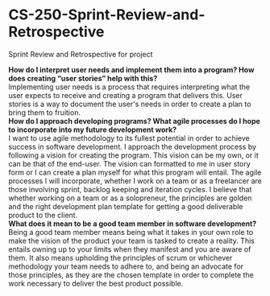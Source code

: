 # CS-250-Sprint-Review-and-Retrospective
Sprint Review and Retrospective for project

**How do I interpret user needs and implement them into a program? How does creating “user stories” help with this?**   
Implementing user needs is a process that requires interpreting what the user expects to receive and creating a program that delivers this. User stories is a way to document the user's needs in order to create a plan to bring them to fruition.  
**How do I approach developing programs? What agile processes do I hope to incorporate into my future development work?**  
I want to use agile methodology to its fullest potential in order to achieve success in software development. I approach the development process by following a vision for creating the program. This vision can be my own, or it can be that of the end-user. The vision can formatted to me in user story form or I can create a plan myself for what this program will entail. The agile processes I will incorporate, whether I work on a team or as a freelancer are those involving sprint, backlog keeping and iteration cycles. I believe that whether working on a team or as a solopreneur, the principles are golden and the right development plan template for getting a good deliverable product to the client.   
**What does it mean to be a good team member in software development?**   
Being a good team member means being what it takes in your own role to make the vision of the product your team is tasked to create a reality. This entails owning up to your limits when they manifest and you are aware of them. It also means upholding the principles of scrum or whichever methodology your team needs to adhere to, and being an advocate for those principles, as they are the chosen template in order to complete the work necessary to deliver the best product possible.   

